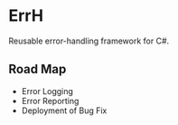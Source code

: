 # ErrH
Reusable error-handling framework for C#.

## Road Map
* Error Logging
* Error Reporting
* Deployment of Bug Fix
